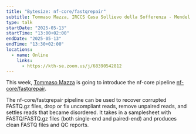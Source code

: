 ```yaml
---
title: "Bytesize: nf-core/fastqrepair"
subtitle: Tommaso Mazza, IRCCS Casa Sollievo della Sofferenza - Mendel
type: talk
startDate: "2025-05-13"
startTime: "13:00+02:00"
endDate: "2025-05-13"
endTime: "13:30+02:00"
locations:
  - name: Online
    links:
      - https://kth-se.zoom.us/j/68390542812
---
```


This week, [Tommaso Mazza](https://github.com/tm4zza) is going to introduce the nf-core pipeline [nf-core/fastqrepair](https://nf-co.re/fastqrepair/1.0.0/).

The nf-core/fastqrepair pipeline can be used to recover corrupted FASTQ.gz files, drop or fix uncompliant reads, remove unpaired reads, and settles reads that became disordered.
It takes in a samplesheet with FASTQ/FASTQ.gz files (both single-end and paired-end) and produces clean FASTQ files and QC reports.
